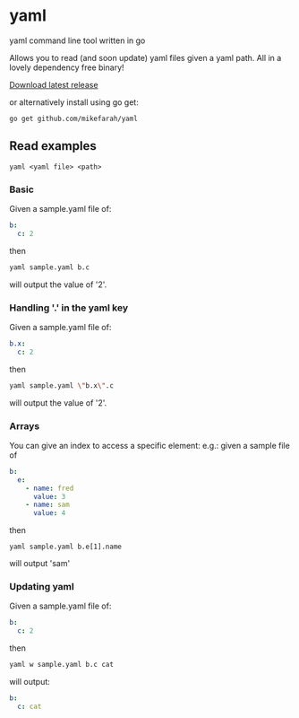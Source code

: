 # yaml
yaml command line tool written in go

Allows you to read (and soon update) yaml files given a yaml path. All in a lovely dependency free binary!

[Download latest release](https://github.com/mikefarah/yaml/releases/latest)

or alternatively install using go get:
```
go get github.com/mikefarah/yaml
```

## Read examples
```
yaml <yaml file> <path>
```

### Basic
Given a sample.yaml file of:
```yaml
b:
  c: 2
```
then
```bash
yaml sample.yaml b.c
```
will output the value of '2'.

### Handling '.' in the yaml key
Given a sample.yaml file of:
```yaml
b.x:
  c: 2
```
then
```bash
yaml sample.yaml \"b.x\".c
```
will output the value of '2'.

### Arrays
You can give an index to access a specific element:
e.g.: given a sample file of
```yaml
b:
  e:
    - name: fred
      value: 3
    - name: sam
      value: 4
```
then
```
yaml sample.yaml b.e[1].name
```
will output 'sam'

### Updating yaml
Given a sample.yaml file of:
```yaml
b:
  c: 2
```
then
```bash
yaml w sample.yaml b.c cat
```
will output:
```yaml
b:
  c: cat
```
